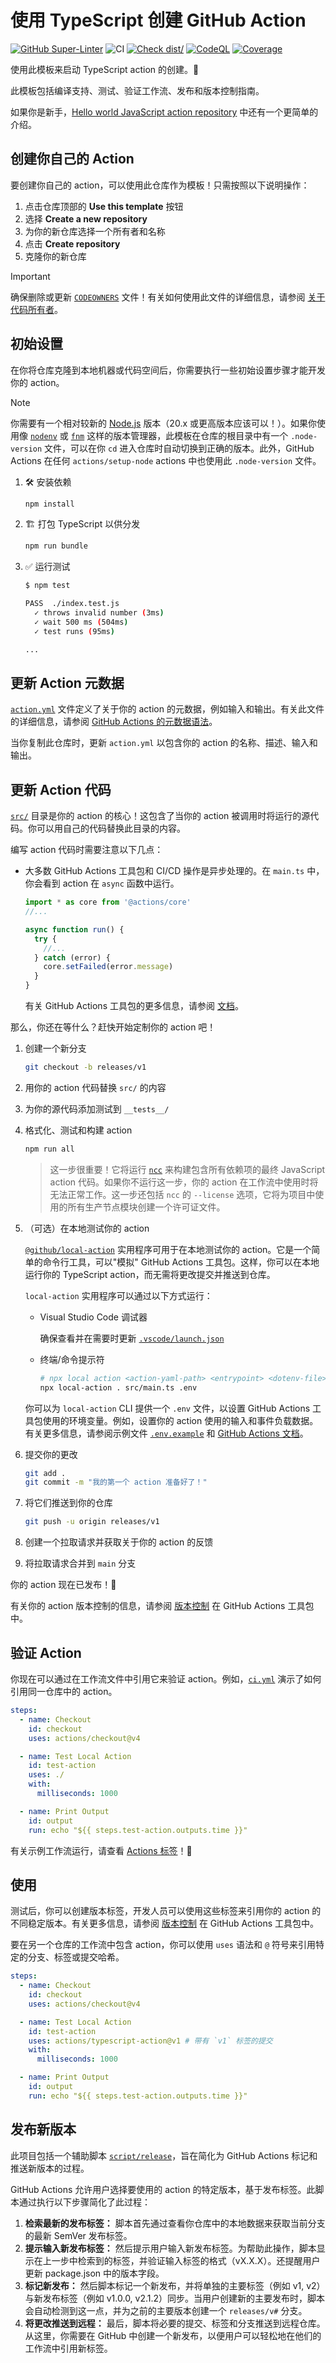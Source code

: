 # 使用 TypeScript 创建 GitHub Action

[![GitHub Super-Linter](https://github.com/actions/typescript-action/actions/workflows/linter.yml/badge.svg)](https://github.com/super-linter/super-linter)
![CI](https://github.com/actions/typescript-action/actions/workflows/ci.yml/badge.svg)
[![Check dist/](https://github.com/actions/typescript-action/actions/workflows/check-dist.yml/badge.svg)](https://github.com/actions/typescript-action/actions/workflows/check-dist.yml)
[![CodeQL](https://github.com/actions/typescript-action/actions/workflows/codeql-analysis.yml/badge.svg)](https://github.com/actions/typescript-action/actions/workflows/codeql-analysis.yml)
[![Coverage](./badges/coverage.svg)](./badges/coverage.svg)

使用此模板来启动 TypeScript action 的创建。🚀

此模板包括编译支持、测试、验证工作流、发布和版本控制指南。

如果你是新手，[Hello world JavaScript action repository](https://github.com/actions/hello-world-javascript-action)
中还有一个更简单的介绍。

## 创建你自己的 Action

要创建你自己的 action，可以使用此仓库作为模板！只需按照以下说明操作：

1. 点击仓库顶部的 **Use this template** 按钮
1. 选择 **Create a new repository**
1. 为你的新仓库选择一个所有者和名称
1. 点击 **Create repository**
1. 克隆你的新仓库

> [!IMPORTANT]
>
> 确保删除或更新 [`CODEOWNERS`](./CODEOWNERS)
> 文件！有关如何使用此文件的详细信息，请参阅
> [关于代码所有者](https://docs.github.com/en/repositories/managing-your-repositorys-settings-and-features/customizing-your-repository/about-code-owners)。

## 初始设置

在你将仓库克隆到本地机器或代码空间后，你需要执行一些初始设置步骤才能开发你的 action。

> [!NOTE]
>
> 你需要有一个相对较新的 [Node.js](https://nodejs.org)
> 版本（20.x 或更高版本应该可以！）。如果你使用像
> [`nodenv`](https://github.com/nodenv/nodenv) 或
> [`fnm`](https://github.com/Schniz/fnm)
> 这样的版本管理器，此模板在仓库的根目录中有一个 `.node-version` 文件，可以在你
> `cd` 进入仓库时自动切换到正确的版本。此外，GitHub Actions 在任何
> `actions/setup-node` actions 中也使用此 `.node-version` 文件。

1. :hammer_and_wrench: 安装依赖

   ```bash
   npm install
   ```

1. :building_construction: 打包 TypeScript 以供分发

   ```bash
   npm run bundle
   ```

1. :white_check_mark: 运行测试

   ```bash
   $ npm test

   PASS  ./index.test.js
     ✓ throws invalid number (3ms)
     ✓ wait 500 ms (504ms)
     ✓ test runs (95ms)

   ...
   ```

## 更新 Action 元数据

[`action.yml`](action.yml)
文件定义了关于你的 action 的元数据，例如输入和输出。有关此文件的详细信息，请参阅
[GitHub Actions 的元数据语法](https://docs.github.com/en/actions/creating-actions/metadata-syntax-for-github-actions)。

当你复制此仓库时，更新 `action.yml` 以包含你的 action 的名称、描述、输入和输出。

## 更新 Action 代码

[`src/`](./src/)
目录是你的 action 的核心！这包含了当你的 action 被调用时将运行的源代码。你可以用自己的代码替换此目录的内容。

编写 action 代码时需要注意以下几点：

- 大多数 GitHub Actions 工具包和 CI/CD 操作是异步处理的。在 `main.ts`
  中，你会看到 action 在 `async` 函数中运行。

  ```javascript
  import * as core from '@actions/core'
  //...

  async function run() {
    try {
      //...
    } catch (error) {
      core.setFailed(error.message)
    }
  }
  ```

  有关 GitHub Actions 工具包的更多信息，请参阅
  [文档](https://github.com/actions/toolkit/blob/master/README.md)。

那么，你还在等什么？赶快开始定制你的 action 吧！

1. 创建一个新分支

   ```bash
   git checkout -b releases/v1
   ```

1. 用你的 action 代码替换 `src/` 的内容
1. 为你的源代码添加测试到 `__tests__/`
1. 格式化、测试和构建 action

   ```bash
   npm run all
   ```

   > 这一步很重要！它将运行 [`ncc`](https://github.com/vercel/ncc)
   > 来构建包含所有依赖项的最终 JavaScript
   > action 代码。如果你不运行这一步，你的 action 在工作流中使用时将无法正常工作。这一步还包括
   > `ncc` 的 `--license`
   > 选项，它将为项目中使用的所有生产节点模块创建一个许可证文件。

1. （可选）在本地测试你的 action

   [`@github/local-action`](https://github.com/github/local-action)
   实用程序可用于在本地测试你的 action。它是一个简单的命令行工具，可以"模拟"
   GitHub Actions 工具包。这样，你可以在本地运行你的 TypeScript
   action，而无需将更改提交并推送到仓库。

   `local-action` 实用程序可以通过以下方式运行：

   - Visual Studio Code 调试器

     确保查看并在需要时更新 [`.vscode/launch.json`](./.vscode/launch.json)

   - 终端/命令提示符

     ```bash
     # npx local action <action-yaml-path> <entrypoint> <dotenv-file>
     npx local-action . src/main.ts .env
     ```

   你可以为 `local-action` CLI 提供一个 `.env` 文件，以设置 GitHub
   Actions 工具包使用的环境变量。例如，设置你的 action 使用的输入和事件负载数据。有关更多信息，请参阅示例文件
   [`.env.example`](./.env.example) 和
   [GitHub Actions 文档](https://docs.github.com/en/actions/learn-github-actions/variables#default-environment-variables)。

1. 提交你的更改

   ```bash
   git add .
   git commit -m "我的第一个 action 准备好了！"
   ```

1. 将它们推送到你的仓库

   ```bash
   git push -u origin releases/v1
   ```

1. 创建一个拉取请求并获取关于你的 action 的反馈
1. 将拉取请求合并到 `main` 分支

你的 action 现在已发布！🚀

有关你的 action 版本控制的信息，请参阅
[版本控制](https://github.com/actions/toolkit/blob/master/docs/action-versioning.md)
在 GitHub Actions 工具包中。

## 验证 Action

你现在可以通过在工作流文件中引用它来验证 action。例如，[`ci.yml`](./.github/workflows/ci.yml)
演示了如何引用同一仓库中的 action。

```yaml
steps:
  - name: Checkout
    id: checkout
    uses: actions/checkout@v4

  - name: Test Local Action
    id: test-action
    uses: ./
    with:
      milliseconds: 1000

  - name: Print Output
    id: output
    run: echo "${{ steps.test-action.outputs.time }}"
```

有关示例工作流运行，请查看
[Actions 标签](https://github.com/actions/typescript-action/actions)！🚀

## 使用

测试后，你可以创建版本标签，开发人员可以使用这些标签来引用你的 action 的不同稳定版本。有关更多信息，请参阅
[版本控制](https://github.com/actions/toolkit/blob/master/docs/action-versioning.md)
在 GitHub Actions 工具包中。

要在另一个仓库的工作流中包含 action，你可以使用 `uses` 语法和 `@`
符号来引用特定的分支、标签或提交哈希。

```yaml
steps:
  - name: Checkout
    id: checkout
    uses: actions/checkout@v4

  - name: Test Local Action
    id: test-action
    uses: actions/typescript-action@v1 # 带有 `v1` 标签的提交
    with:
      milliseconds: 1000

  - name: Print Output
    id: output
    run: echo "${{ steps.test-action.outputs.time }}"
```

## 发布新版本

此项目包括一个辅助脚本 [`script/release`](./script/release)，旨在简化为 GitHub
Actions 标记和推送新版本的过程。

GitHub
Actions 允许用户选择要使用的 action 的特定版本，基于发布标签。此脚本通过执行以下步骤简化了此过程：

1. **检索最新的发布标签：**
   脚本首先通过查看你仓库中的本地数据来获取当前分支的最新 SemVer 发布标签。
1. **提示输入新发布标签：**
   然后提示用户输入新发布标签。为帮助此操作，脚本显示在上一步中检索到的标签，并验证输入标签的格式（vX.X.X）。还提醒用户更新 package.json 中的版本字段。
1. **标记新发布：** 然后脚本标记一个新发布，并将单独的主要标签（例如 v1,
   v2）与新发布标签（例如 v1.0.0,
   v2.1.2）同步。当用户创建新的主要发布时，脚本会自动检测到这一点，并为之前的主要版本创建一个
   `releases/v#` 分支。
1. **将更改推送到远程：**
   最后，脚本将必要的提交、标签和分支推送到远程仓库。从这里，你需要在 GitHub 中创建一个新发布，以便用户可以轻松地在他们的工作流中引用新标签。
